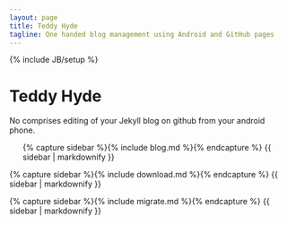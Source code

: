 ```yaml
---
layout: page
title: Teddy Hyde
tagline: One handed blog management using Android and GitHub pages
---
```

{% include JB/setup %}

<div class="hero-unit">

<h1>Teddy Hyde</h1>

No comprises editing of your Jekyll blog on github from your android phone.

</div>

<div class="row">
<div class="span4">
<ul class="posts">


{% capture sidebar %}{% include blog.md %}{% endcapture %}
{{ sidebar | markdownify }}

</ul>
</div>

<div class="span4">

{% capture sidebar %}{% include download.md %}{% endcapture %}
{{ sidebar | markdownify }}

</div>
<div class="span4">

{% capture sidebar %}{% include migrate.md %}{% endcapture %}
{{ sidebar | markdownify }}

</div>
</div>



